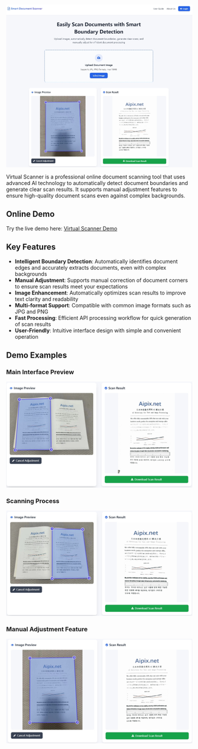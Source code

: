 
![Virtual Scanner](https://github.com/zhuxingwan/virtual-scanner/blob/main/banner.png?raw=true)

Virtual Scanner is a professional online document scanning tool that uses advanced AI technology to automatically detect document boundaries and generate clear scan results. It supports manual adjustment features to ensure high-quality document scans even against complex backgrounds.

## Online Demo
Try the live demo here: [Virtual Scanner Demo](https://codepen.io/jack-zhu/full/XJmmRbE)

## Key Features

- **Intelligent Boundary Detection**: Automatically identifies document edges and accurately extracts documents, even with complex backgrounds
- **Manual Adjustment**: Supports manual correction of document corners to ensure scan results meet your expectations
- **Image Enhancement**: Automatically optimizes scan results to improve text clarity and readability
- **Multi-format Support**: Compatible with common image formats such as JPG and PNG
- **Fast Processing**: Efficient API processing workflow for quick generation of scan results
- **User-Friendly**: Intuitive interface design with simple and convenient operation

## Demo Examples

### Main Interface Preview
![Main Interface](https://github.com/zhuxingwan/virtual-scanner/blob/main/1.png?raw=true)

### Scanning Process
![Scanning Process](https://github.com/zhuxingwan/virtual-scanner/blob/main/2.png?raw=true)

### Manual Adjustment Feature
![Manual Adjustment](https://github.com/zhuxingwan/virtual-scanner/blob/main/3.png?raw=true)


